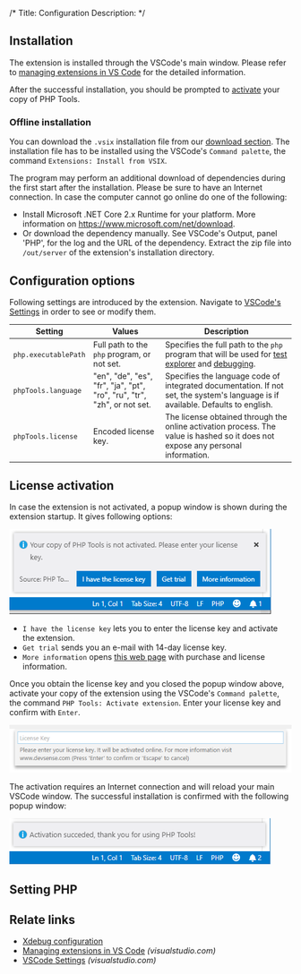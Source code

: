 /*
Title: Configuration
Description: 
*/

## Installation

The extension is installed through the VSCode's main window. Please refer to [managing extensions in VS Code](https://code.visualstudio.com/docs/editor/extension-gallery) for the detailed information.

After the successful installation, you should be prompted to [activate](#license-activation) your copy of PHP Tools.

### Offline installation

You can download the `.vsix` installation file from our [download section](https://www.devsense.com/download#vscode). The installation file has to be installed using the VSCode's `Command palette`, the command `Extensions: Install from VSIX`.

The program may perform an additional download of dependencies during the first start after the installation. Please be sure to have an Internet connection. In case the computer cannot go online do one of the following:

- Install Microsoft .NET Core 2.x Runtime for your platform. More information on https://www.microsoft.com/net/download.
- Or download the dependency manually. See VSCode's Output, panel 'PHP', for the log and the URL of the dependency. Extract the zip file into `/out/server` of the extension's installation directory.

## Configuration options

Following settings are introduced by the extension. Navigate to [VSCode's Settings](https://code.visualstudio.com/docs/getstarted/settings) in order to see or modify them.

Setting | Values | Description
---     | ---    | ---
`php.executablePath` | Full path to the `php` program, or not set. | Specifies the full path to the `php` program that will be used for [test explorer](test-explorer) and [debugging](debug).
`phpTools.language` | "en", "de", "es", "fr", "ja", "pt", "ro", "ru", "tr", "zh", or not set. | Specifies the language code of integrated documentation. If not set, the system's language is if available. Defaults to english.
`phpTools.license` | Encoded license key. | The license obtained through the online activation process. The value is hashed so it does not expose any personal information. 

## License activation

In case the extension is not activated, a popup window is shown during the extension startup. It gives following options:

![Activate PHP Tools](imgs/activate-phptools-vscode.png)

- `I have the license key` lets you to enter the license key and activate the extension.
- `Get trial` sends you an e-mail with 14-day license key.
- `More information` opens [this web page](https://www.devsense.com/purchase) with purchase and license information.

Once you obtain the license key and you closed the popup window above, activate your copy of the extension using the VSCode's `Command palette`, the command `PHP Tools: Activate extension`. Enter your license key and confirm with `Enter`.

![Enter License Key](imgs/enter-license-key.png)

The activation requires an Internet connection and will reload your main VSCode window. The successful installation is confirmed with the following popup window:

![Enter License Key](imgs/activation-succeeded-vscode.png)

## Setting PHP

## Relate links

- [Xdebug configuration](debug/xdebug)
- [Managing extensions in VS Code](https://code.visualstudio.com/docs/editor/extension-gallery) *(visualstudio.com)*
- [VSCode Settings](https://code.visualstudio.com/docs/getstarted/settings) *(visualstudio.com)*
